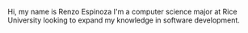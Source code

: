 Hi, my name is Renzo Espinoza
I'm a computer science major at Rice University looking to expand my knowledge in software development.

<!---
renzoespinoza10/renzoespinoza10 is a ✨ special ✨ repository because its `README.md` (this file) appears on your GitHub profile.
You can click the Preview link to take a look at your changes.
--->
